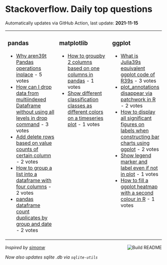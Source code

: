 # Stackoverflow. Daily top questions 

Automatically updates via GitHub Action, last update: **<!-- date starts -->2021-11-15<!-- date ends -->**


<table><tr><td valign="top" width="33%">

### pandas
<!-- pandas starts -->
* [Why aren39t Pandas operations inplace](https://stackoverflow.com/questions/69969482/why-arent-pandas-operations-in-place) - 5 votes
* [How can I drop data from multiindexed Dataframe without using all levels in drop command](https://stackoverflow.com/questions/69973478/how-can-i-drop-data-from-multiindexed-dataframe-without-using-all-levels-in-dro) - 3 votes
* [Add delete rows based on value counts of certain column](https://stackoverflow.com/questions/69973067/add-delete-rows-based-on-value-counts-of-certain-column) - 2 votes
* [How to group a list into a dataframe with four columns](https://stackoverflow.com/questions/69974031/how-to-group-a-list-into-a-dataframe-with-four-columns) - 2 votes
* [pandas dataframe count duplicates by group and date](https://stackoverflow.com/questions/69973461/pandas-dataframe-count-duplicates-by-group-and-date) - 2 votes
<!-- pandas ends -->
</td><td valign="top" width="34%">


### matplotlib
<!-- matplotlib starts -->
* [How to groupby 2 columns based on one columns in pandas](https://stackoverflow.com/questions/69980551/how-to-groupby-2-columns-based-on-one-columns-in-pandas) - 1 votes
* [Show different classification classes as different colors on a timeseries plot](https://stackoverflow.com/questions/69972819/show-different-classification-classes-as-different-colors-on-a-timeseries-plot) - 1 votes
<!-- matplotlib ends -->
</td><td valign="top" width="34%">


### ggplot
<!-- ggplot2 starts -->
* [What is Julia39s equivalent ggplot code of R39s](https://stackoverflow.com/questions/69972630/what-is-julias-equivalent-ggplot-code-of-rs) - 3 votes
* [plot_annotations disappear via patchwork in R](https://stackoverflow.com/questions/69970971/plot-annotations-disappear-via-patchwork-in-r) - 2 votes
* [How to display all significant figures on labels when constructing bar charts using ggplot](https://stackoverflow.com/questions/69980755/how-to-display-all-significant-figures-on-labels-when-constructing-bar-charts-us) - 2 votes
* [Show legend marker and label even if not in plot](https://stackoverflow.com/questions/69979003/show-legend-marker-and-label-even-if-not-in-plot) - 1 votes
* [How to fill a ggplot heatmap with a second colour in R](https://stackoverflow.com/questions/69979511/how-to-fill-a-ggplot-heatmap-with-a-second-colour-in-r) - 1 votes
<!-- ggplot2 ends -->
</td></tr></table>

<a href="https://github.com/hp0404/hp0404/actions"><img src="https://github.com/hp0404/hp0404/workflows/Build%20README/badge.svg" align="right" alt="Build README"></a> <p>*Inspired by  [simonw](https://github.com/simonw/simonw)*</p> <p> *Now also updates sqlite .db via `sqlite-utils`* </p>
